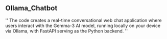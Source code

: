 ## Ollama_Chatbot
'' The code creates a real-time conversational web chat application where users interact with the Gemma-3 AI model, running locally on your device via Ollama, with FastAPI serving as the Python backend. ''
